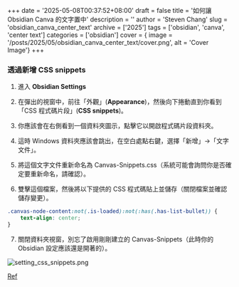 +++
date = '2025-05-08T00:37:52+08:00'
draft = false
title = '如何讓 Obsidian Canva 的文字置中'
description = ''
author = 'Steven Chang'
slug = 'obsidian_canva_center_text'
archive = ['2025']
tags = ['obsidian', 'canva', 'center text']
categories = ['obsidian']
cover = { image = '/posts/2025/05/obsidian_canva_center_text/cover.png', alt = 'Cover Image'}
+++

### 透過新增 CSS snippets

1. 進入 **Obsidian Settings**

2. 在彈出的視窗中，前往「外觀」(**Appearance**)，然後向下捲動直到你看到「CSS 程式碼片段」(**CSS snippets**)。

3. 你應該會在右側看到一個資料夾圖示，點擊它以開啟程式碼片段資料夾。

4. 這時 Windows 資料夾應該會跳出，在空白處點右鍵，選擇「新增」->「文字文件」。

5. 將這個文字文件重新命名為 Canvas-Snippets.css（系統可能會詢問你是否確定要重新命名，請確認）。

6. 雙擊這個檔案，然後將以下提供的 CSS 程式碼貼上並儲存（關閉檔案並確認儲存變更）。

```css
.canvas-node-content:not(.is-loaded):not(:has(.has-list-bullet)) {
    text-align: center;
}
```

7. 關閉資料夾視窗，別忘了啟用剛剛建立的 Canvas-Snippets（此時你的 Obsidian 設定應該還是開著的）。

![setting_css_snippets.png](/posts/2025/05/obsidian_canva_center_text/setting_css_snippets.png)


[Ref](https://www.reddit.com/r/ObsidianMD/comments/179un8s/comment/l8ulmgq/?utm_source=share&utm_medium=web3x&utm_name=web3xcss&utm_term=1&utm_content=share_button)